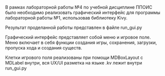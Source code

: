 В рамках лабораторной работы №4 по учебной дисциплине ППОИС было необходимо реализовать графический интерфейс для программы лабораторной работы №1, использовав библиотеку Kivy.

Результат проделанной работы представлен в файле run_gui.py

Графический интерфейс представляет собой меню и игровое поле. Меню включает в себя функции создания игры, сохранения, загрузки, пропуска хода и создания существ.

Клетки игрового поля реализованы при помощи MDBoxLayout с MDLabel внутри, вся UX/UI разметка на языке .kv лежит внутри run_gui.py